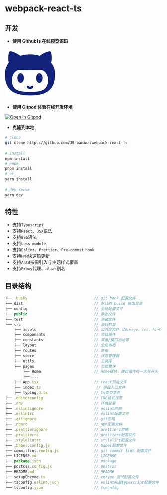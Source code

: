# webpack-react-ts

## 开发

- **使用 Github1s 在线预览源码**

[![Preview in Github1s](https://raw.githubusercontent.com/conwnet/github1s/master/resources/images/logo.svg)](https://github1s.com/JS-banana/webpack-react-ts/)

- **使用 Gitpod 体验在线开发环境**

[![Open in Gitpod](https://gitpod.io/button/open-in-gitpod.svg)](https://gitpod.io/#https://github.com/JS-banana/webpack-react-ts/)

- **克隆到本地**

```sh
# clone
git clone https://github.com/JS-banana/webpack-react-ts

# install
npm install
# pnpm
pnpm install
# or
yarn install

# dev serve
yarn dev
```

## 特性

- 支持`Typescript`
- 支持`React`、`JSX`语法
- 支持`ES6`语法
- 支持`Less module`
- 支持`Eslint`、`Prettier`、`Pre-commit hook`
- 支持`HMR`快速热更新
- 支持`Antd`按需引入与主题样式覆盖
- 支持`Proxy`代理、`alias`别名

## 目录结构

```js
├── .husky                              // git hook 配置文件
├── dist                                // 默认的 build 输出目录
├── config                              // 全局配置文件
├── public                              // 静态文件
├── test                                // 测试文件
└── src                                 // 源码目录
    ├── assets                          // 公共的文件（如image、css、font等）
    ├── components                      // 项目组件
    ├── constants                       // 常量/接口地址等
    ├── layout                          // 全局布局
    ├── routes                          // 路由
    ├── store                           // 状态管理器
    ├── utils                           // 工具库
    ├── pages                           // 页面模块
        ├── Home                        // Home模块，建议组件统一大写开头
        ├── ...
    ├── App.tsx                         // react顶层文件
    ├── index.ts                         // 项目入口文件
    ├── typing.d.ts                     // ts类型文件
├── .editorconfig                       // IDE格式规范
├── .env                                // 环境变量
├── .eslintignore                       // eslint忽略
├── .eslintrc                           // eslint配置文件
├── .gitignore                          // git忽略
├── .npmrc                              // npm配置文件
├── .prettierignore                     // prettierc忽略
├── .prettierrc                         // prettierc配置文件
├── .stylelintrc                        // stylelint配置文件
├── .babel.config.js                    // babel配置文件
├── commitlint.config.js                // git commit lint 配置文件
├── LICENSE.md                          // LICENSE
├── package.json                        // package
├── postcss.config.js                   // postcss
├── README.md                           // README
├── setupEnzyme.ts                      // enzyme 测试配置文件
├── tsconfig.eslint.json                // eslint拓展typescript配置文件
└── tsconfig.json                       // tsconfig
```

